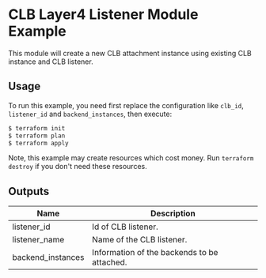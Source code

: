# CLB Layer4 Listener Module Example

This module will create a new CLB attachment instance using existing CLB instance and CLB listener.

## Usage

To run this example, you need first replace the configuration like `clb_id`, `listener_id` and `backend_instances`, then execute:

```bash
$ terraform init
$ terraform plan
$ terraform apply
```

Note, this example may create resources which cost money. Run `terraform destroy` if you don't need these resources.

## Outputs

| Name | Description |
|------|-------------|
| listener_id | Id of CLB listener.   |
| listener_name | Name of the CLB listener. |
| backend_instances | Information of the backends to be attached. |